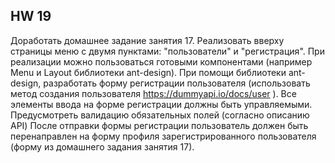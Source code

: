 HW 19
---
Доработать домашнее задание занятия 17. Реализовать вверху страницы меню с двумя пунктами: "пользователи" и "регистрация". При реализации можно пользоваться готовыми компонентами (например Menu и Layout библиотеки ant-design).
При помощи библиотеки ant-design, разработать форму регистрации пользователя (использовать метод создания пользователя https://dummyapi.io/docs/user ).
Все элементы ввода на форме регистрации должны быть управляемыми. Предусмотреть валидацию обязательных полей (согласно описанию API)
После отправки формы регистрации пользователь должен быть перенаправлен на форму профиля зарегистрированного пользователя (форму из домашнего задания занятия 17).


